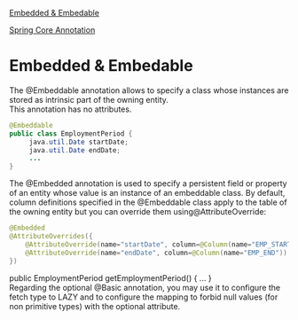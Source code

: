 [Embedded & Embedable](#Embedded%20&%20Embedable)

[Spring Core Annotation](https://www.baeldung.com/spring-core-annotations)

# Embedded & Embedable
The @Embeddable annotation allows to specify a class whose instances are stored as intrinsic part of the owning entity.   
This annotation has no attributes.

```java
@Embeddable
public class EmploymentPeriod {
     java.util.Date startDate;
     java.util.Date endDate;
     ...
}
```   

The @Embedded annotation is used to specify a persistent field or property of an entity whose value is an instance of an embeddable class. By default, column definitions specified in the @Embeddable class apply to the table of the owning entity but you can override them using@AttributeOverride:

```java
@Embedded
@AttributeOverrides({
    @AttributeOverride(name="startDate", column=@Column(name="EMP_START")),
    @AttributeOverride(name="endDate", column=@Column(name="EMP_END"))
})
```
public EmploymentPeriod getEmploymentPeriod() { ... }   
Regarding the optional @Basic annotation, you may use it to configure the fetch type to LAZY and to configure the mapping to forbid null values (for non primitive types) with the optional attribute.
